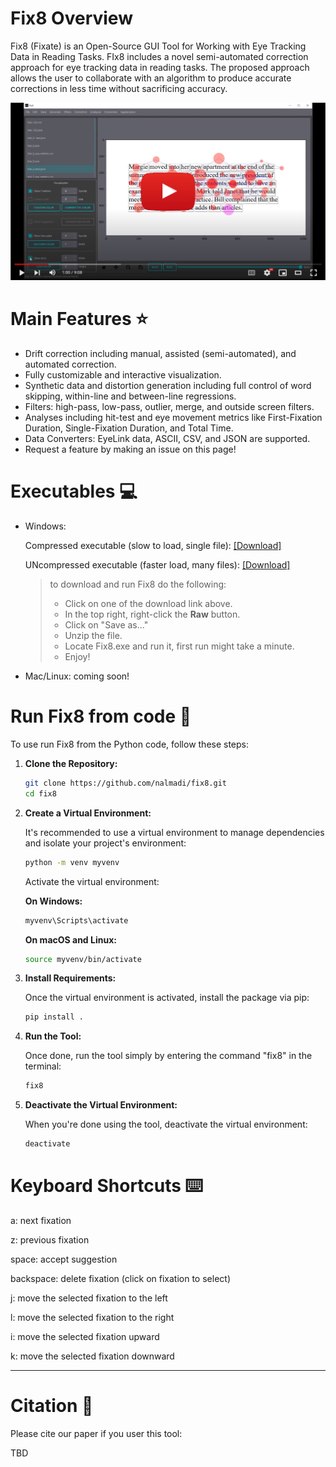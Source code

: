 # Fix8 Overview

Fix8 (Fixate) is an Open-Source GUI Tool for Working with Eye Tracking Data in Reading Tasks. FIx8 includes a novel semi-automated correction approach for eye tracking data in reading tasks.  The proposed approach allows the user to collaborate with an algorithm to produce accurate corrections in less time without sacrificing accuracy.


[![Watch the video](./src/.images/step2.jpg)](https://youtu.be/Zw2uO3IE2vI?si=h1yYnNQag-0Q7lVe)


# Main Features ⭐

- Drift correction including manual, assisted (semi-automated), and automated correction.
- Fully customizable and interactive visualization.
- Synthetic data and distortion generation including full control of word skipping, within-line and between-line regressions.
- Filters: high-pass, low-pass, outlier, merge, and outside screen filters.
- Analyses including hit-test and eye movement metrics like First-Fixation Duration, Single-Fixation Duration, and Total Time.
- Data Converters: EyeLink data, ASCII, CSV, and JSON are supported.
- Request a feature by making an issue on this page!

# Executables  💻

- Windows: 

    Compressed executable (slow to load, single file): <a id="raw-url" href="https://github.com/nalmadi/fix8/tree/main/executables/Fix8_v1.1_onefile.zip">[Download]</a> 

    UNcompressed executable (faster load, many files): <a id="raw-url" href="https://github.com/nalmadi/fix8/tree/main/executables/Fix8_v1.1.zip">[Download]</a> 

    > to download and run Fix8 do the following:
    >- Click on one of the download link above.
    >- In the top right, right-click the **Raw** button.
    >- Click on "Save as..."
    >- Unzip the file.
    >- Locate Fix8.exe and run it, first run might take a minute.
    >- Enjoy!


- Mac/Linux: coming soon!

# Run Fix8 from code 🚀
To use run Fix8 from the Python code, follow these steps:

1. **Clone the Repository:**
    ```bash
    git clone https://github.com/nalmadi/fix8.git
    cd fix8
    ```

2. **Create a Virtual Environment:**

    It's recommended to use a virtual environment to manage dependencies and isolate your project's environment:

    ```bash
    python -m venv myvenv
    ```

    Activate the virtual environment:
    
    **On Windows:**
    
    ```bash
    myvenv\Scripts\activate
    ```

    **On macOS and Linux:**
    
    ```bash
    source myvenv/bin/activate
    ```

3. **Install Requirements:**

    Once the virtual environment is activated, install the package via pip:

    ```bash
    pip install .
    ```

4. **Run the Tool:**

    Once done, run the tool simply by entering the command "fix8" in the terminal:

    ```bash
    fix8
    ```


5. **Deactivate the Virtual Environment:**

    When you're done using the tool, deactivate the virtual environment:

    ```bash
    deactivate
    ```



# Keyboard Shortcuts ⌨️​
a: 		next fixation

z: 		previous fixation

space: 		accept suggestion

backspace: 	delete fixation (click on fixation to select)

j:      move the selected fixation to the left

l:      move the selected fixation to the right

i:      move the selected fixation upward

k:      move the selected fixation downward


* * *


# Citation 📝

Please cite our paper if you user this tool:

TBD

          
